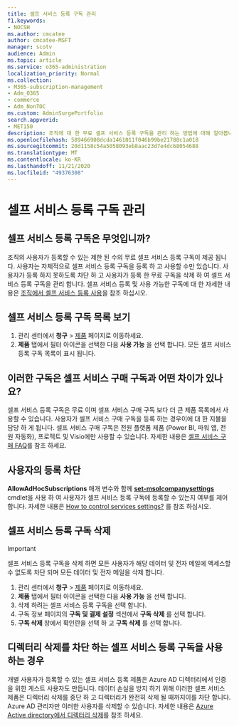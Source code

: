 ```yaml
---
title: 셀프 서비스 등록 구독 관리
f1.keywords:
- NOCSH
ms.author: cmcatee
author: cmcatee-MSFT
manager: scotv
audience: Admin
ms.topic: article
ms.service: o365-administration
localization_priority: Normal
ms.collection:
- M365-subscription-management
- Adm_O365
- commerce
- Adm_NonTOC
ms.custom: AdminSurgePortfolio
search.appverid:
- MET150
description: 조직에 대 한 무료 셀프 서비스 등록 구독을 관리 하는 방법에 대해 알아봅니다.
ms.openlocfilehash: 589466908dcda1461011f046b99be21788c1a018
ms.sourcegitcommit: 20d1158c54a5058093eb8aac23d7e4dc68054688
ms.translationtype: MT
ms.contentlocale: ko-KR
ms.lasthandoff: 11/21/2020
ms.locfileid: "49376308"
---
```

# <a name="manage-self-service-sign-up-subscriptions"></a>셀프 서비스 등록 구독 관리

## <a name="what-are-self-service-sign-up-subscriptions"></a>셀프 서비스 등록 구독은 무엇입니까?

조직의 사용자가 등록할 수 있는 제한 된 수의 무료 셀프 서비스 등록 구독이 제공 됩니다. 사용자는 자체적으로 셀프 서비스 등록 구독을 등록 하 고 사용할 수만 있습니다. 사용자가 등록 하지 못하도록 차단 하 고 사용자가 등록 한 무료 구독을 삭제 하 여 셀프 서비스 등록 구독을 관리 합니다. 셀프 서비스 등록 및 사용 가능한 구독에 대 한 자세한 내용은 [조직에서 셀프 서비스 등록 사용](../../admin/misc/self-service-sign-up.md)을 참조 하십시오.

## <a name="view-a-list-of-self-service-sign-up-subscriptions"></a>셀프 서비스 등록 구독 목록 보기

1. 관리 센터에서 **청구** > <a href="https://go.microsoft.com/fwlink/p/?linkid=842054" target="_blank">제품</a> 페이지로 이동하세요.
2. **제품** 탭에서 필터 아이콘을 선택한 다음 **사용 가능** 을 선택 합니다. 모든 셀프 서비스 등록 구독 목록이 표시 됩니다.

## <a name="how-are-these-subscriptions-different-from-self-service-purchase-subscriptions"></a>이러한 구독은 셀프 서비스 구매 구독과 어떤 차이가 있나요?

셀프 서비스 등록 구독은 무료 이며 셀프 서비스 구매 구독 보다 더 큰 제품 목록에서 사용할 수 있습니다. 사용자가 셀프 서비스 구매 구독을 등록 하는 경우이에 대 한 지불을 담당 하 게 됩니다. 셀프 서비스 구매 구독은 전원 플랫폼 제품 (Power BI, 파워 앱, 전원 자동화), 프로젝트 및 Visio에만 사용할 수 있습니다. 자세한 내용은 [셀프 서비스 구매 FAQ](self-service-purchase-faq.md)를 참조 하세요.

## <a name="block-users-from-signing-up"></a>사용자의 등록 차단

**AllowAdHocSubscriptions** 매개 변수와 함께 [**set-msolcompanysettings**](https://docs.microsoft.com/powershell/module/msonline/set-msolcompanysettings?view=azureadps-1.0&preserve-view=true) cmdlet을 사용 하 여 사용자가 셀프 서비스 등록 구독에 등록할 수 있는지 여부를 제어 합니다. 자세한 내용은 [How to control services settings?](https://docs.microsoft.com/azure/active-directory/users-groups-roles/directory-self-service-signup#how-do-i-control-self-service-settings) 를 참조 하십시오.

## <a name="delete-a-self-service-sign-up-subscription"></a>셀프 서비스 등록 구독 삭제

> [!IMPORTANT]
> 셀프 서비스 등록 구독을 삭제 하면 모든 사용자가 해당 데이터 및 전자 메일에 액세스할 수 없도록 차단 되며 모든 데이터 및 전자 메일을 삭제 합니다.

1. 관리 센터에서 **청구** > <a href="https://go.microsoft.com/fwlink/p/?linkid=842054" target="_blank">제품</a> 페이지로 이동하세요.
2. **제품** 탭에서 필터 아이콘을 선택한 다음 **사용 가능** 을 선택 합니다.
3. 삭제 하려는 셀프 서비스 등록 구독을 선택 합니다. 
4. 구독 정보 페이지의 **구독 및 결제 설정** 섹션에서 **구독 삭제** 를 선택 합니다.
5. **구독 삭제** 창에서 확인란을 선택 하 고 **구독 삭제** 를 선택 합니다.

## <a name="i-have-a-self-service-sign-up-subscription-that-blocks-directory-deletion"></a>디렉터리 삭제를 차단 하는 셀프 서비스 등록 구독을 사용 하는 경우

개별 사용자가 등록할 수 있는 셀프 서비스 등록 제품은 Azure AD 디렉터리에서 인증을 위한 게스트 사용자도 만듭니다. 데이터 손실을 방지 하기 위해 이러한 셀프 서비스 제품은 디렉터리 삭제를 중단 하 고 디렉터리가 완전히 삭제 될 때까지이를 차단 합니다. Azure AD 관리자만 이러한 사용자를 삭제할 수 있습니다. 자세한 내용은 [Azure Active directory에서 디렉터리 삭제](https://docs.microsoft.com/azure/active-directory/users-groups-roles/directory-delete-howto)를 참조 하세요.